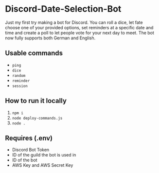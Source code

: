 # Discord-Date-Selection-Bot

Just my first try making a bot for Discord. You can roll a dice, let fate choose one of your provided options, set reminders at a specific date and time and create a poll to let people vote for your next day to meet. The bot now fully supports both German and English.

## Usable commands

- `ping`
- `dice`
- `random`
- `reminder`
- `session`

## How to run it locally

1. `npm i`
1. `node deploy-commands.js`
1. `node .`

## Requires (.env)

- Discord Bot Token
- ID of the guild the bot is used in
- ID of the bot
- AWS Key and AWS Secret Key
